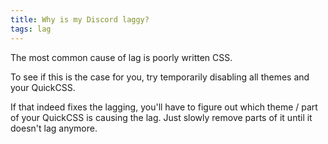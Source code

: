```yaml
---
title: Why is my Discord laggy?
tags: lag
---
```


The most common cause of lag is poorly written CSS.

To see if this is the case for you, try temporarily disabling all themes and your QuickCSS.

If that indeed fixes the lagging, you'll have to figure out which theme / part of your QuickCSS is causing the lag.
Just slowly remove parts of it until it doesn't lag anymore.
